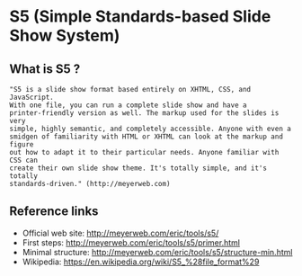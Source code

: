# S5 (Simple Standards-based Slide Show System)

## What is S5 ?

    "S5 is a slide show format based entirely on XHTML, CSS, and JavaScript.
    With one file, you can run a complete slide show and have a
    printer-friendly version as well. The markup used for the slides is very
    simple, highly semantic, and completely accessible. Anyone with even a
    smidgen of familiarity with HTML or XHTML can look at the markup and figure
    out how to adapt it to their particular needs. Anyone familiar with CSS can
    create their own slide show theme. It's totally simple, and it's totally
    standards-driven." (http://meyerweb.com)

## Reference links

- Official web site: http://meyerweb.com/eric/tools/s5/
- First steps: http://meyerweb.com/eric/tools/s5/primer.html
- Minimal structure: http://meyerweb.com/eric/tools/s5/structure-min.html
- Wikipedia: https://en.wikipedia.org/wiki/S5_%28file_format%29

